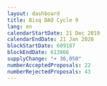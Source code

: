 ```yaml
---
layout: dashboard
title: Bisq DAO Cycle 9
lang: en
calendarStartDate: 21 Dec 2019
calendarEndDate: 21 Jan 2020
blockStartDate: 609187
blockEndDate: 613866
supplyChange: "+ 36,050"
numberAcceptedProposals: 22
numberRejectedProposals: 43
---
```

